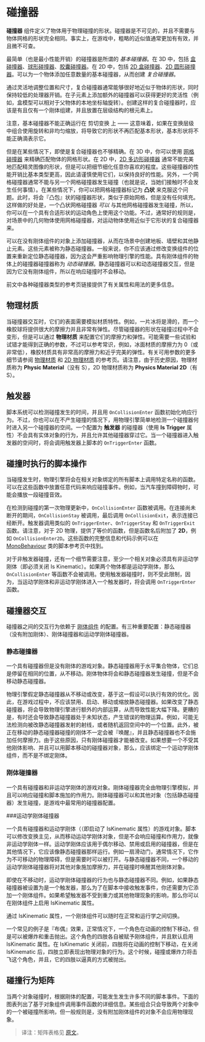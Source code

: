 <!-- > [Colliders](http://docs.unity3d.com/Manual/CollidersOverview.html) -->

<!-- Unity Manual > Physics > Physics Overview > Colliders -->

<!-- # Colliders -->
# 碰撞器

<!-- **Collider** components define the shape of an object for the purposes of physical collisions. A collider, which is invisible, need not be the exact same shape as the object’s mesh and in fact, a rough approximation is often more efficient and indistinguishable in gameplay. -->

**碰撞器** 组件定义了物体用于物理碰撞的形状。碰撞器是不可见的，并且不需要与物体网格的形状完全相同。事实上，在游戏中，粗略的近似值通常更加有有效，并且微不可查。

<!-- The simplest (and least processor-intensive) colliders are the so-called _primitive_ collider types. In 3D, these are the [Box Collider](http://docs.unity3d.com/Manual/class-BoxCollider.html), [Sphere Collider](http://docs.unity3d.com/Manual/class-SphereCollider.html) and [Capsule Collider](http://docs.unity3d.com/Manual/class-CapsuleCollider.html). In 2D, you can use the [Box Collider 2D](http://docs.unity3d.com/Manual/class-BoxCollider2D.html) and [Circle Collider 2D](http://docs.unity3d.com/Manual/class-CircleCollider2D.html). Any number of these can be added to a single object to create _compound colliders_. -->

最简单（也是最小性能开销）的碰撞器是所谓的 _基本碰撞器_。在 3D 中，包括 [盒碰撞器]、[球形碰撞器]、[胶囊碰撞器]。在 2D 中，包括 [2D 盒碰撞器]、[2D 圆形碰撞器]。可以为一个物体添加任意数量的基本碰撞器，从而创建 _复合碰撞器_。

[盒碰撞器]: http://docs.unity3d.com/Manual/class-BoxCollider.html
[球形碰撞器]: http://docs.unity3d.com/Manual/class-SphereCollider.html
[胶囊碰撞器]: http://docs.unity3d.com/Manual/class-CapsuleCollider.html
[2D 盒碰撞器]: http://docs.unity3d.com/Manual/class-BoxCollider2D.html
[2D 圆形碰撞器]: http://docs.unity3d.com/Manual/class-CircleCollider2D.html

<!-- With careful positioning and sizing, compound colliders can often approximate the shape of an object quite well while keeping a low processor overhead. Further flexibility can be gained by having additional colliders on child objects (eg, boxes can be rotated relative to the local axes of the parent object). When creating a compound collider like this, there should only be one Rigidbody component, placed on the root object in the hierarchy. -->

通过灵活地调整位置和尺寸，复合碰撞器通常能够很好地近似于物体的形状，同时保持较低的处理器开销。在子元素上添加额外的碰撞器可以获得更好的灵活性（例如，盒模型可以相对于父物体的本地坐标轴旋转）。创建这样的复合碰撞器时，应该是有且仅有一个刚体组建，并且放置在层级结构的根元素上。

<!-- Note, that primitive colliders will not work correctly with shear transforms - that means that if you use a combination of rotations and non-uniform scales in the tranform hierarchy so that the resulting shape would no longer match a primitive shape, the primitive collider will not be able to represent it correctly. -->

注意，基本碰撞器不能正确运行在 剪切变换 上 —— 这意味着，如果在变换层级中组合使用旋转和非均匀缩放，将导致它的形状不再匹配基本形状，基本形状将不能正确滴表示它。

<!-- There are some cases, however, where even compound colliders are not accurate enough. In 3D, you can use [Mesh Colliders](http://docs.unity3d.com/Manual/class-MeshCollider.html) to match the shape of the object’s mesh exactly. In 2D, the [Polygon Collider 2D](http://docs.unity3d.com/Manual/class-PolygonCollider2D.html) will generally not match the shape of the sprite graphic perfectly but you can refine the shape to any level of detail you like. These colliders are much more processor-intensive than primitive types, however, so use them sparingly to maintain good performance. Also, a mesh collider will normally be unable to collide with another mesh collider (ie, nothing will happen when they make contact). You can get around this in some cases by marking the mesh collider as **Convex** in the inspector. This will generate the collider shape as a “convex hull” which is like the original mesh but with any undercuts filled in. The benefit of this is that a convex mesh collider _can_ collide with other mesh colliders so you may be able to use this feature when you have a moving character with a suitable shape. However, a good general rule is to use mesh colliders for scene geometry and approximate the shape of moving objects using compound primitive colliders. -->

但是在某些情况下，即使是复合碰撞器也不够精确。在 3D 中，你可以使用 [网格碰撞器] 来精确匹配物体的网格形状。在 2D 中，[2D 多边形碰撞器] 通常不能完美地匹配精灵图像的形状，但是可以把细节细化任意你喜欢的程度。这些碰撞器的性能开销比基本类型更高，因此请谨慎使用它们，以保持良好的性能。另外，一个网格碰撞器通常不能与另一个网格碰撞器发生碰撞（也就是说，当她们接触时不会发生任何事情）。在某些情况下，你可以把网格碰撞器标记为 **凸状** 来克服这个问题。此时，将会『凸包』状的碰撞器形状，类似于原始网格，但是没有任何填充。这样做的好处是，一个凸状网格碰撞器 _可以_ 与其他网格碰撞器发生碰撞，所以，你可以在一个具有合适形状的运动角色上使用这个功能。不过，通常好的规则是，对场景中的几何物体使用网格碰撞器，对运动物体使用近似于它形状的复合碰撞器来。

[网格碰撞器]: http://docs.unity3d.com/Manual/class-MeshCollider.html
[2D 多边形碰撞器]: http://docs.unity3d.com/Manual/class-PolygonCollider2D.html

<!-- Colliders can be added to an object without a Rigidbody component to create floors, walls and other motionless elements of a scene. These are referred to as static colliders. In general, you should not reposition static colliders by changing the Transform position since this will impact heavily on the performance of the physics engine. Colliders on an object that _does_ have a Rigidbody are known as _dynamic colliders_. Static colliders can interact with dynamic colliders but since they don’t have a Rigidbody, they will not move in response to collisions. -->

可以在没有刚体组件的对象上添加碰撞器，从而在场景中创建地板、墙壁和其他静止元素。这些元素被称为静态碰撞器。一般来说，你不应该通过修改变换组件的位置来重新定位静态碰撞器，因为这会严重影响物理引擎的性能。具有刚体组件的物体上的碰撞器碰撞器称为 _动态碰撞器_。静态碰撞器可以和动态碰撞器交互，但是因为它没有刚体组件，所以在响应碰撞时不会移动。

<!-- The reference pages for the various collider types linked above have further information about their properties and uses. -->

前文中各种碰撞器类型的参考页链接提供了有关属性和用法的更多信息。

<!-- ## Physics materials -->
## 物理材质

<!-- When colliders interact, their surfaces need to simulate the properties of the material they are supposed to represent. For example, a sheet of ice will be slippery while a rubber ball will offer a lot of friction and be very bouncy. Although the shape of colliders is not deformed during collisions, their friction and bounce can be configured using **Physics Materials**. Getting the parameters just right can involve a bit of trial and error but an ice material, for example will have zero (or very low) friction and a rubber material with have high friction and near-perfect bounciness. See the reference pages for [Physic Material](https://docs.unity3d.com/Manual/class-PhysicMaterial.html) and [Physics Material 2D](https://docs.unity3d.com/Manual/class-PhysicsMaterial2D.html) for further details on the available parameters. Note that for historical reasons, the 3D asset is actually called **Physic Material** (without the S) but the 2D equivalent is called **Physics Material 2D** (with the S). -->

当碰撞器交互时，它们的表面需要模拟材质特性。例如，一片冰将是滑的，而一个橡胶球将提供很大的摩擦力并且非常有弹性。尽管碰撞器的形状在碰撞过程中不会变形，但是可以通过 **物理材质** 来配置它们的摩擦力和弹性。可能需要一些试验和试错才能得到正确的参数，不过可以参考常识，例如，冰面材质的摩擦力为 0（或非常低），橡胶材质具有非常高的摩擦力和近乎完美的弹性。有关可用参数的更多细节请参阅 [物理材质] 和 [2D 物理材质] 的参考页。请注意，由于历史原因，物理材质称为 **Physic Material**（没有 S），2D 物理材质称为 **Physics Material 2D**（有 S）。

[物理材质]: https://docs.unity3d.com/Manual/class-PhysicMaterial.html
[2D 物理材质]:https://docs.unity3d.com/Manual/class-PhysicsMaterial2D.html

<!-- ## Triggers -->
## 触发器


<!-- The scripting system can detect when collisions occur and initiate actions using the `OnCollisionEnter` function. However, you can also use the physics engine simply to detect when one collider enters the space of another without creating a collision. A collider configured as a **Trigger** (using the **Is Trigger** property) does not behave as a solid object and will simply allow other colliders to pass through. When a collider enters its space, a trigger will call the `OnTriggerEnter` function on the trigger object’s scripts. -->

脚本系统可以检测碰撞发生的时间，并且用 `OnCollisionEnter` 函数初始化响应行为。不过，你也可以在不产生碰撞的情况下，用物理引擎简单地检测一个碰撞器何时进入另一个碰撞器的空间。一个配置为 **触发器** 的碰撞器（使用 **Is Trigger** 属性）不会具有实体对象的行为，并且允许其他碰撞器穿过它。当一个碰撞器进入触发器的空间时，将会调用触发器上脚本的 `OnTriggerEnter` 函数。

<!-- ## Script actions taken on collision -->
## 碰撞时执行的脚本操作


<!-- When collisions occur, the physics engine calls functions with specific names on any scripts attached to the objects involved. You can place any code you like in these functions to respond to the collision event. For example, you might play a crash sound effect when a car bumps into an obstacle. -->

当碰撞发生时，物理引擎将会在相关对象绑定的所有脚本上调用特定名称的函数。可以在这些函数中放置任意代码来响应碰撞事件。例如，当汽车撞到障碍物时，可能会播放一段碰撞音效。

<!-- On the first physics update where the collision is detected, the `OnCollisionEnter` function is called. During updates where contact is maintained, `OnCollisionStay` is called and finally, `OnCollisionExit` indicates that contact has been broken. Trigger colliders call the analogous `OnTriggerEnter`, `OnTriggerStay` and `OnTriggerExit` functions. Note that for 2D physics, there are equivalent functions with **2D** appended to the name, eg, `OnCollisionEnter2D`. Full details of these functions and code samples can be found on the Script Reference page for the [MonoBehaviour](https://docs.unity3d.com/ScriptReference/MonoBehaviour.html) class. -->

在检测到碰撞的第一次物理更新中，`OnCollisionEnter` 函数被调用。在连接尚未断开的期间，`OnCollisionStay` 被调用，最后调用 `OnCollisionExit`，表示连接已经断开。触发器调用类似的 `OnTriggerEnter`、`OnTriggerStay` 和 `OnTriggerExit` 函数。请注意，对于 2D 物理，提供了等价的函数，但是函数名后附加了 **2D**，例如 `OnCollisionEnter2D`。这些函数的完整信息和代码示例可以在 [MonoBehaviour](https://docs.unity3d.com/ScriptReference/MonoBehaviour.html) 类的脚本参考页中找到。

<!-- With normal, non-trigger collisions, there is an additional detail that at least one of the objects involved must have a non-kinematic Rigidbody (ie, Is Kinematic must be switched off). If both objects are kinematic Rigidbodies then `OnCollisionEnter`, etc, will not be called. With trigger collisions, this restriction doesn’t apply and so both kinematic and non-kinematic Rigidbodies will prompt a call to `OnTriggerEnter` when they enter a trigger collider. -->

对于非触发器碰撞，还有一个细节需要注意，至少一个相关对象必须具有非运动学刚体（即必须关闭 Is Kinematic）。如果两个物体都是运动学刚体，那么 `OnCollisionEnter` 等函数不会被调用。使用触发器碰撞时，则不受此限制，因为，当运动学刚体和非运动学刚体进入一个触发器时，将会调用 `OnTriggerEnter` 函数。

<!-- ## Collider interactions -->
## 碰撞器交互

<!-- Colliders interact with each other differently depending on how their [Rigidbody components](https://docs.unity3d.com/Manual/RigidbodiesOverview.html) are configured. The three important configurations are the Static Collider (ie, no Rigidbody is attached at all), the Rigidbody Collider and the Kinematic Rigidbody Collider. -->

碰撞器之间的交互行为依赖于 [刚体组件] 的配置。有三种重要配置：静态碰撞器（没有附加刚体）、刚体碰撞器和运动学刚体碰撞器。

[刚体组件]: https://docs.unity3d.com/Manual/RigidbodiesOverview.html

<!-- ### Static Collider -->
### 静态碰撞器


<!-- This is a GameObject that has a Collider but no Rigidbody. Static colliders are used for level geometry which always stays at the same place and never moves around. Incoming rigidbody objects will collide with the static collider but will not move it. -->

一个具有碰撞器但是没有刚体的游戏对象。静态碰撞器用于水平集合物体，它们总是停留在相同的位置，从不移动。刚体物体将会和静态碰撞器发生碰撞，但是不会移动静态碰撞器。

<!-- The physics engine assumes that static colliders never move or change and can make useful optimizations based on this assumption. Consequently, static colliders should not be disabled/enabled, moved or scaled during gameplay. If you do change a static collider then this will result in extra internal recomputation by the physics engine which causes a major drop in performance. Worse still, the changes can sometimes leave the collider in an undefined state that produces erroneous physics calculations. For example a raycast against an altered Static Collider could fail to detect it, or detect it at a random position in space. Furthermore, Rigidbodies that are hit by a moving static collider will not necessarily be “awoken” and the static collider will not apply any friction. For these reasons, only colliders that are Rigidbodies should be altered. If you want a collider object that is not affected by incoming rigidbodies but can still be moved from a script then you should attach a Kinematic Rigidbody component to it rather than no Rigidbody at all. -->

物理引擎假定静态碰撞器从不移动或改变，基于这一假设可以执行有效的优化。因此，在游戏过程中，不应该禁用、启动、移动或缩放静态碰撞器。如果改变了静态碰撞器，将会导致物理引擎进行额外的内部运算，从而导致性能大幅下降。更糟的是，有时还会导致静态碰撞器处于未知状态，产生错误的物理运算。例如，可能无法检测向被改静态碰撞器发射的射线，或者随机返回空间中的一个位置。此外，被正在移动的静态碰撞器碰撞的刚体不一定会被『唤醒』，并且静态碰撞器也不会施加任何摩擦力。由于这些原因，只有刚体碰撞器才能被改变。如果想要一个不受其他刚体影响、并且可以用脚本移动的碰撞器对象，那么，应该绑定一个运动学刚体组件，而不是不绑定刚体。

<!-- ### Rigidbody Collider -->
### 刚体碰撞器


<!-- This is a GameObject with a Collider and a normal, non-kinematic Rigidbody attached. Rigidbody colliders are fully simulated by the physics engine and can react to collisions and forces applied from a script. They can collide with other objects (including static colliders) and are the most commonly used Collider configuration in games that use physics. -->

一个具有碰撞器和非运动学刚体的游戏对象。刚体碰撞器完全由物理引擎模拟，并且可以响应碰撞和脚本施加的作用力。刚体碰撞器可以和其他对象（包括静态碰撞器）发生碰撞，是游戏中最常用的碰撞器配置。

<!-- ### Kinematic Rigidbody Collider -->
###运动学刚体碰撞器

<!-- This is a GameObject with a Collider and a kinematic Rigidbody attached (ie, the IsKinematic property of the Rigidbody is enabled). You can move a kinematic rigidbody object from a script by modifying its Transform Component but it will not respond to collisions and forces like a non-kinematic rigidbody. Kinematic rigidbodies should be used for colliders that can be moved or disabled/enabled occasionally but that should otherwise behave like static colliders. An example of this is a sliding door that should normally act as an immovable physical obstacle but can be opened when necessary. Unlike a static collider, a moving kinematic rigidbody will apply friction to other objects and will “wake up” other rigidbodies when they make contact. -->

一个具有碰撞器和运动学刚体（（即启动了 IsKinematic 属性）的游戏对象。脚本可以修改变换主见，从而移动运动学刚体对象，但是不会响应碰撞和作用力，就像非运动学刚体一样。运动学刚体应该用于偶尔移动、禁用或启用的碰撞器，但是在其他情况下，它应该像静态碰撞器那样运行。例如一扇滑动门，通常情况下，它作为不可移动的物理障碍，但是需要时可以被打开。与静态碰撞器不同，一个移动的运动学刚体碰撞器将对其他对象施加摩擦力，并在碰撞时唤醒其他刚体对象。

<!-- Even when immobile, kinematic rigidbody colliders have different behavior to static colliders. For example, if the collider is set to as a trigger then you also need to add a rigidbody to it in order to receive trigger events in your script. If you don’t want the trigger to fall under gravity or otherwise be affected by physics then you can set the IsKinematic property on its rigidbody. -->

即使在不移动时，运动学刚体碰撞器的行为也与静态碰撞器不同。例如，如果静态碰撞器被设置为是一个触发器，那么为了在脚本中接收触发事件，你还需要为它添加一个刚体组件。如果希望触发器不受到重力或其他物理现象的影响，那么你可以在刚体组件上启用 IsKinematic 属性。

<!-- A Rigidbody component can be switched between normal and kinematic behavior at any time using the IsKinematic property. -->

通过 IsKinematic 属性，一个刚体组件可以随时在正常和运行学之间切换。

<!-- A common example of this is the “ragdoll” effect where a character normally moves under animation but is thrown physically by an explosion or a heavy collision. The character’s limbs can each be given their own Rigidbody component with IsKinematic enabled by default. The limbs will move normallly by animation until IsKinematic is switched off for all of them and they immediately behave as physics objects. At this point, a collision or explosion force will send the character flying with its limbs thrown in a convincing way. -->

一个常见的例子是『布偶』效果，正常情况下，一个角色在动画的控制下移动，但是可以被爆炸和重击抛出。这个角色的四肢各自被赋予刚体组件，并且默认启用 IsKinematic 属性。在 IsKinematic 关闭前，四肢将在动画的控制下移动，在关闭 IsKinematic 后，四肢立即表现出物理对象的行为。这个时候，碰撞或爆炸力将击飞这个角色，并且，它的四肢以逼真的方式被抛出。

<!-- ## Collision action matrix -->
## 碰撞行为矩阵

<!-- When two objects collide, a number of different script events can occur depending on the configurations of the colliding objects’ rigidbodies. The charts below give details of which event functions are called based on the components that are attached to the objects. Some of the combinations only cause one of the two objects to be affected by the collision, but the general rule is that physics will not be applied to an object that doesn’t have a Rigidbody component attached. -->

当两个对象碰撞时，根据刚体的配置，可能发生发生许多不同的脚本事件。下面的图表列出了基于对象组件调用事件函数的详细信息。某些组合只会导致两个对象中的一个被碰撞所影响，但一般规则是，没有附加刚体组件的对象不会应用物理现象。

> 译注：矩阵表格见 [原文](https://docs.unity3d.com/Manual/CollidersOverview.html)。